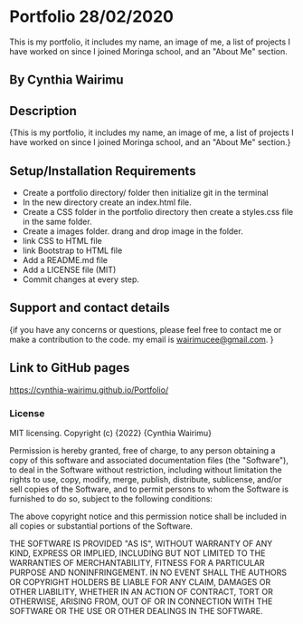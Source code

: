 # Portfolio 28/02/2020
This is my portfolio, it includes my name, an image of me, a list of projects I have worked on since I joined Moringa school, and an "About Me" section.

## By Cynthia Wairimu
## Description
{This is my portfolio, it includes my name, an image of me, a list of projects I have worked on since I joined Moringa school, and an "About Me" section.}
## Setup/Installation Requirements
* Create a portfolio directory/ folder then initialize git in the terminal
* In the new directory create an index.html file.
* Create a CSS folder in the portfolio directory then create a styles.css file in the same folder.
* Create a images folder. drang and drop image in the folder.
* link CSS to HTML file
* link Bootstrap to HTML file
* Add a README.md file
* Add a LICENSE file (MIT)
* Commit changes at every step.

## Support and contact details
{if you have any concerns or questions, please feel free to contact me or make a contribution to the code. my email is wairimucee@gmail.com. }

## Link to GitHub pages
https://cynthia-wairimu.github.io/Portfolio/

### License
MIT licensing.
Copyright (c) {2022} {Cynthia Wairimu}

Permission is hereby granted, free of charge, to any person obtaining a copy
of this software and associated documentation files (the "Software"), to deal
in the Software without restriction, including without limitation the rights
to use, copy, modify, merge, publish, distribute, sublicense, and/or sell
copies of the Software, and to permit persons to whom the Software is
furnished to do so, subject to the following conditions:

The above copyright notice and this permission notice shall be included in all
copies or substantial portions of the Software.

THE SOFTWARE IS PROVIDED "AS IS", WITHOUT WARRANTY OF ANY KIND, EXPRESS OR
IMPLIED, INCLUDING BUT NOT LIMITED TO THE WARRANTIES OF MERCHANTABILITY,
FITNESS FOR A PARTICULAR PURPOSE AND NONINFRINGEMENT. IN NO EVENT SHALL THE
AUTHORS OR COPYRIGHT HOLDERS BE LIABLE FOR ANY CLAIM, DAMAGES OR OTHER
LIABILITY, WHETHER IN AN ACTION OF CONTRACT, TORT OR OTHERWISE, ARISING FROM,
OUT OF OR IN CONNECTION WITH THE SOFTWARE OR THE USE OR OTHER DEALINGS IN THE
SOFTWARE.
